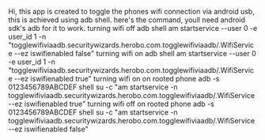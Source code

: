 Hi,  this app is created to toggle the phones wifi connection via android usb, this is achieved using adb shell. here's the command, youll need android sdk's adb for it to work.  turning wifi off adb shell am startservice --user 0 -e user_id 1 -n "togglewifiviaadb.securitywizards.herobo.com.togglewifiviaadb/.WifiService --ez iswifienabled false"  turning wifi on adb shell am startservice --user 0 -e user_id 1 -n "togglewifiviaadb.securitywizards.herobo.com.togglewifiviaadb/.WifiService --ez iswifienabled true"  turning wifi on on rooted phone adb -s 0123456789ABCDEF shell su -c "am startservice -n togglewifiviaadb.securitywizards.herobo.com.togglewifiviaadb/.WifiService --ez iswifienabled true"  turning wifi off on rooted phone adb -s 0123456789ABCDEF shell su -c "am startservice -n togglewifiviaadb.securitywizards.herobo.com.togglewifiviaadb/.WifiService --ez iswifienabled false"
